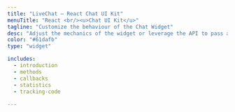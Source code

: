 ```yaml
---
title: "LiveChat – React Chat UI Kit"
menuTitle: "React <br/><u>Chat UI Kit</u>"
tagline: "Customize the behaviour of the Chat Widget"
desc: "Adjust the mechanics of the widget or leverage the API to pass additional details on the visitor."
color: "#61dafb"
type: "widget"

includes:
  - introduction
  - methods
  - callbacks
  - statistics
  - tracking-code
  
---
```


<!doctype html>
<html>

<head>
    <meta charset="utf-8">
    <meta content="IE=edge,chrome=1" http-equiv="X-UA-Compatible">
    <title>
        React Chat UI Kit
    </title>
    <meta name="viewport" content="width=device-width, initial-scale=1.0">
    <link href="https://fonts.googleapis.com/css?family=Roboto:300,300i,400,400i,700" rel="stylesheet">
    <style>
        body {
            font-size: 14px;
        }

        main {
            position: relative!important;
            padding-left: 0!important;
        }

        .react-codemirror2::before {
            content: 'edit';
            position: absolute;
            display: block;
            z-index: 9;
            background: rgba(97, 218, 251, 0.5);
            color: #fff;
            text-transform: uppercase;
            font-weight: bold;
            padding: 5px;
            border-radius: 3px 3px 0 0;
            font-size: 10px;
            line-height: 12px;
            margin-top: -22px;
            margin-left: 10px;
        }

        #app [class*="sidebar"] ul {
            padding: 0;
            margin: 0;
        }

        #app [class*="sidebar"] li {
            padding: 0;
            margin: 0;
        }

        #app [class*="sidebar"] a {
            color: #fff!important;
            display: block;
            padding: 0.3em 15px;
            line-height: 28px;
        }

        #app a#console-link {
            color: #61dafb!important;
            display: inline-block;
        }

        #app [class*="sidebar"] li li a {
            padding-left: 25px!important;
        }

        #app [class*="sidebar"] li li li {
            display: none!important;
        }

        #app [class*="sidebar"] li a:hover {
            background: rgba(97, 218, 251, 0.3)!important;
        }

        #app p {
            padding: 0 40px;
        }

        main>section::before {
            content: '';
            display: block;
            position: absolute;
            top: 0;
            right: 0;
            bottom: 0;
            width: 50%;
            background: #1d243b;
            z-index: 1;
            height: 100%;
        }

        main a:hover {
            color: #5ca8f5!important;
        }

        main h1,
        main h2,
        main h3,
        main h4,
        main h5,
        main h6,
        main p,
        main table,
        main aside,
        main dl,
        main header {
            margin-right: 50%!important;
            padding: 0 40px!important;
        }

        main ul,
        main ol {
            margin-right: 48%!important;
            padding: 0 0 0 65px!important;
        }

        main p+pre {
            margin-right: 50%!important;
            padding: 20px 40px!important;
        }

        main header+div+div {
            padding: 0 40px!important;
        }

        main article pre.CodeMirror-line {
            width: 100%!important;
            max-width: none!important;
        }

        main h1,
        main h2,
        main h3,
        main h4 {
            margin-top: 3em!important;
        }

        h1#introduction {
            margin-top: 0!important;
        }

        main h1,
        h1 a {
            font-size: 32px!important;
            padding-top: 0.5em!important;
            padding-bottom: 0.5em!important;
            border-bottom: 1px solid #e3eaed!important;
            margin-bottom: 21px!important;
            letter-spacing: -0.3px!important;
            font-weight: bold!important;
        }

        main h2,
        header h3,
        header h3 a {
            font-size: 24px!important;
            margin-top: 3em!important;
            margin-bottom: 0.7em!important;
            border-bottom: 1px solid #e3eaed!important;
            padding-bottom: 0.7em!important;
            padding-top: 1em!important;
        }

        main header h2,
        main header h3 {
            padding: 0!important;
        }

        main h3 {
            font-size: 16px!important;
            margin-top: 2.5em!important;
            padding-top: 0.5em!important;
            margin-bottom: 0.8em!important;
        }

        main h1 a,
        main h2 a,
        main h3 a,
        header h2,
        header h3 {
            border-bottom: 0!important;
        }

        main h1 a:hover,
        main h1 a:active,
        main h2 a:hover,
        main h2 a:active,
        main h3 a:hover,
        main h3 a:active {
            text-decoration: none!important;
            color: inherit!important;
        }

        h1,
        h2,
        h3,
        h4,
        h5,
        h6 {
            font-weight: bold!important;
            width: 100%!important;
        }

        main aside {
            padding: 20px 40px!important;
            margin-top: 1.5em;
            margin-bottom: 1.5em;
            background: #c0e0ff;
            line-height: 1.6;
            position: relative;
        }

        main table {
            display: block;
            margin-top: 1.5em!important;
            margin-bottom: 1em!important;
            overflow: auto!important;
            background: #f3f7f9!important;
            padding-top: 1em!important;
            padding-bottom: 1em!important;
            padding-left: 40px!important;
        }

        main table th {
            padding: 5px 10px!important;
            border-bottom: 1px solid #e3eaed!important;
            vertical-align: bottom!important;
        }

        main table td {
            padding: 10px!important;
            text-align: left!important;
            vertical-align: top!important;
            line-height: 1.6!important;
        }

        main table p {
            padding: 0!important;
            width: 100%!important;
        }

        main code {
            font-size: 12px!important;
        }

        img {
            max-width: 100%;
        }
    </style>
</head>

<body>
    <div id="app"></div>
<script type="text/javascript" src="https://cdn.livechatinc.com/ui-kit/build/bundle.cd91eedb.js"></script></body>

</html>
